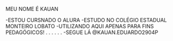 MEU NOME É KAUAN

-ESTOU CURSNADO O ALURA
-ESTUDO NO COLÉGIO ESTADUAL MONTEIRO LOBATO 
-UTILIZANDO AQUI APENAS PARA FINS PEDAGÓGICOS!
.
.
.
.
.
.
-SEGUE LÁ @KAUAN.EDUARDO2904P
